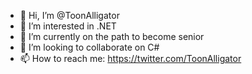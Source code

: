 - 👋 Hi, I’m @ToonAlligator
- 👀 I’m interested in .NET
- 🌱 I’m currently on the path to become senior
- 💞️ I’m looking to collaborate on C#
- 📫 How to reach me: https://twitter.com/ToonAlligator

<!---
ToonAlligator/ToonAlligator is a ✨ special ✨ repository because its `README.md` (this file) appears on your GitHub profile.
You can click the Preview link to take a look at your changes.
--->
